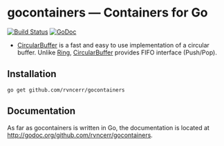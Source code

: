 # gocontainers — Containers for Go

[![Build Status](https://travis-ci.org/rvncerr/gocontainers.svg?branch=master)](https://travis-ci.org/rvncerr/gocontainers)
[![GoDoc](https://godoc.org/github.com/rvncerr/gocontainers?status.svg)](http://godoc.org/github.com/rvncerr/gocontainers)

  * [CircularBuffer](http://godoc.org/github.com/rvncerr/gocircular) is a fast and easy to use implementation of a circular buffer. Unlike [Ring](https://golang.org/pkg/container/ring/), [CircularBuffer](http://godoc.org/github.com/rvncerr/gocircular) provides FIFO interface (Push/Pop).

## Installation

    go get github.com/rvncerr/gocontainers

## Documentation

As far as gocontainers is written in Go, the documentation is located at http://godoc.org/github.com/rvncerr/gocontainers.

